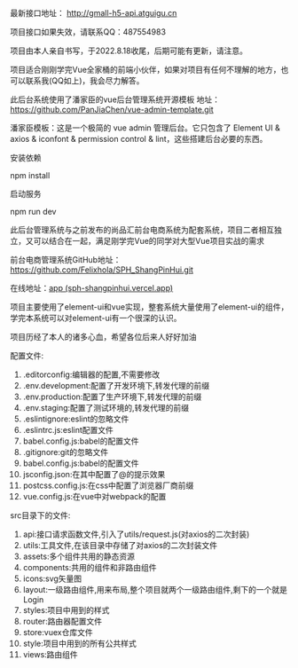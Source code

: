 最新接口地址： http://gmall-h5-api.atguigu.cn

项目接口如果失效，请联系QQ：487554983

项目由本人亲自书写，于2022.8.18收尾，后期可能有更新，请注意。

项目适合刚刚学完Vue全家桶的前端小伙伴，如果对项目有任何不理解的地方，也可以联系我(QQ如上)，我会尽力解答。		

此后台系统使用了潘家臣的vue后台管理系统开源模板
地址：https://github.com/PanJiaChen/vue-admin-template.git

潘家臣模板：这是一个极简的 vue admin 管理后台。它只包含了 Element UI & axios & iconfont & permission control & lint，这些搭建后台必要的东西。

 安装依赖

npm install

启动服务

npm run dev

此后台管理系统与之前发布的尚品汇前台电商系统为配套系统，项目二者相互独立，又可以结合在一起，满足刚学完Vue的同学对大型Vue项目实战的需求

前台电商管理系统GitHub地址：https://github.com/Felixhola/SPH_ShangPinHui.git

在线地址：[app (sph-shangpinhui.vercel.app)](https://sph-shangpinhui.vercel.app/#/)

项目主要使用了element-ui和vue实现，整套系统大量使用了element-ui的组件，学完本系统可以对element-ui有一个很深的认识。

项目历经了本人的诸多心血，希望各位后来人好好加油



配置文件:

1. .editorconfig:编辑器的配置,不需要修改
2. .env.development:配置了开发环境下,转发代理的前缀
3. .env.production:配置了生产环境下,转发代理的前缀
4. .env.staging:配置了测试环境的,转发代理的前缀
5. .eslintignore:eslint的忽略文件
6. .eslintrc.js:eslint配置文件
7. babel.config.js:babel的配置文件
8. .gitignore:git的忽略文件
9. babel.config.js:babel的配置文件
10. jsconfig.json:在其中配置了@的提示效果
11. postcss.config.js:在css中配置了浏览器厂商前缀
12. vue.config.js:在vue中对webpack的配置

src目录下的文件:

1. api:接口请求函数文件,引入了utils/request.js(对axios的二次封装)
2. utils:工具文件,在该目录中存储了对axios的二次封装文件
3. assets:多个组件共用的静态资源
4. components:共用的组件和非路由组件
5. icons:svg矢量图
6. layout:一级路由组件,用来布局,整个项目就两个一级路由组件,剩下的一个就是Login
7. styles:项目中用到的样式
8. router:路由器配置文件
9. store:vuex仓库文件
10. style:项目中用到的所有公共样式
11. views:路由组件